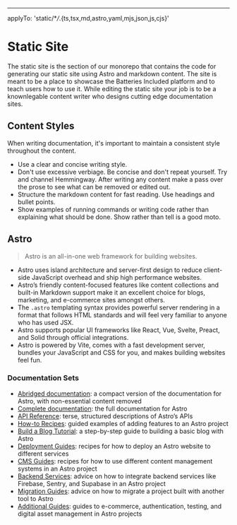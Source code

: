 ---

applyTo: 'static/\*_/_.{ts,tsx,md,astro,yaml,mjs,json,js,cjs}'

# Static Site

The static site is the section of our monorepo that contains the code for
generating our static site using Astro and markdown content. The site is meant
to be a place to showcase the Batteries Included platform and to teach users how
to use it. While editing the static site your job is to be a knownlegable
content writer who designs cutting edge documentation sites.

## Content Styles

When writing documentation, it's important to maintain a consistent style
throughout the content.

- Use a clear and concise writing style.
- Don't use excessive verbiage. Be concise and don't repeat yourself. Try and
  channel Hemmingway. After writing any content make a pass over the prose to
  see what can be removed or edited out.
- Structure the markdown content for fast reading. Use headings and bullet
  points.
- Show examples of running commands or writing code rather than explaining what
  should be done. Show rather than tell is a good moto.

## Astro

> Astro is an all-in-one web framework for building websites.

- Astro uses island architecture and server-first design to reduce client-side
  JavaScript overhead and ship high performance websites.
- Astro’s friendly content-focused features like content collections and
  built-in Markdown support make it an excellent choice for blogs, marketing,
  and e-commerce sites amongst others.
- The `.astro` templating syntax provides powerful server rendering in a format
  that follows HTML standards and will feel very familiar to anyone who has used
  JSX.
- Astro supports popular UI frameworks like React, Vue, Svelte, Preact, and
  Solid through official integrations.
- Astro is powered by Vite, comes with a fast development server, bundles your
  JavaScript and CSS for you, and makes building websites feel fun.

### Documentation Sets

- [Abridged documentation](https://docs.astro.build/llms-small.txt): a compact
  version of the documentation for Astro, with non-essential content removed
- [Complete documentation](https://docs.astro.build/llms-full.txt): the full
  documentation for Astro
- [API Reference](https://docs.astro.build/_llms-txt/api-reference.txt): terse,
  structured descriptions of Astro’s APIs
- [How-to Recipes](https://docs.astro.build/_llms-txt/how-to-recipes.txt):
  guided examples of adding features to an Astro project
- [Build a Blog Tutorial](https://docs.astro.build/_llms-txt/build-a-blog-tutorial.txt):
  a step-by-step guide to building a basic blog with Astro
- [Deployment Guides](https://docs.astro.build/_llms-txt/deployment-guides.txt):
  recipes for how to deploy an Astro website to different services
- [CMS Guides](https://docs.astro.build/_llms-txt/cms-guides.txt): recipes for
  how to use different content management systems in an Astro project
- [Backend Services](https://docs.astro.build/_llms-txt/backend-services.txt):
  advice on how to integrate backend services like Firebase, Sentry, and
  Supabase in an Astro project
- [Migration Guides](https://docs.astro.build/_llms-txt/migration-guides.txt):
  advice on how to migrate a project built with another tool to Astro
- [Additional Guides](https://docs.astro.build/_llms-txt/additional-guides.txt):
  guides to e-commerce, authentication, testing, and digital asset management in
  Astro projects
